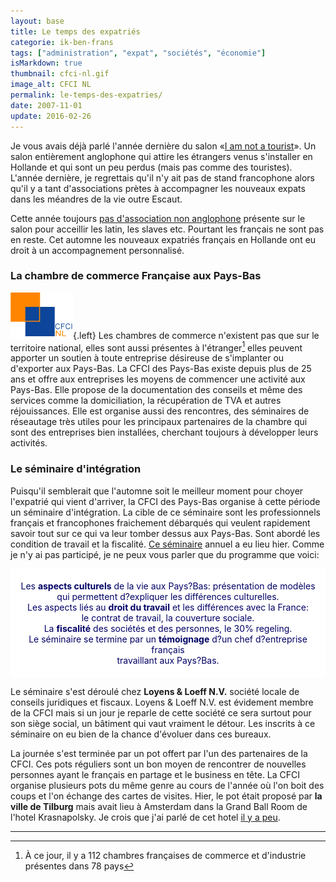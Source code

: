 ```yaml
---
layout: base
title: Le temps des expatriés
categorie: ik-ben-frans
tags: ["administration", "expat", "sociétés", "économie"]
isMarkdown: true
thumbnail: cfci-nl.gif
image_alt: CFCI NL
permalink: le-temps-des-expatries/
date: 2007-11-01
update: 2016-02-26
---
```


Je vous avais déjà parlé l'année dernière du salon «[I am not a tourist](/i-am-not-a-tourist)». Un salon entièrement anglophone qui attire les étrangers venus s'installer en Hollande et qui sont un peu perdus (mais pas comme des touristes). L'année dernière, je regrettais qu'il n'y ait pas de stand francophone alors qu'il y a tant d'associations prètes à accompagner les nouveaux expats dans les méandres de la vie outre Escaut.

Cette année toujours [pas d'association non anglophone](http://www.expatica.com/iamnotatourist/exhibitors_and_sponsors.html) présente sur le salon pour acceillir les latin, les slaves etc. Pourtant les français ne sont pas en reste. Cet automne les nouveaux expatriés français en Hollande ont eu droit à un accompagnement personnalisé.

<!--excerpt-->

### La chambre de commerce Française aux Pays-Bas
![CFCI NL](cfci-nl.gif){.left}
Les chambres de commerce n'existent pas que sur le territoire national, elles sont aussi présentes à l'étranger[^1] elles peuvent apporter un soutien à toute entreprise désireuse de s'implanter ou d'exporter aux Pays-Bas. La CFCI des Pays-Bas existe depuis plus de 25 ans et offre aux entreprises les moyens de commencer une activité aux Pays-Bas. Elle propose de la documentation des conseils et même des services comme la domiciliation, la récupération de TVA et autres réjouissances. Elle est organise aussi des rencontres, des séminaires de réseautage très utiles pour les principaux partenaires de la chambre qui sont des entreprises bien installées, cherchant toujours à développer leurs activités.


### Le séminaire d'intégration

Puisqu'il semblerait que l'automne soit le meilleur moment pour choyer l'expatrié qui vient d'arriver, la CFCI des Pays-Bas organise à cette période un séminaire d'intégration. La cible de ce séminaire sont les professionnels français et francophones fraichement débarqués qui veulent rapidement savoir tout sur ce qui va leur tomber dessus aux Pays-Bas. Sont abordé les condition de travail et la fiscalité. [Ce séminaire](http://www.cfci.nl/Page%20d'accueil/index.htm) annuel a eu lieu hier. Comme je n'y ai pas participé, je ne peux vous parler que du programme que voici:
<!-- HTML -->
<div style="boder:1px solid black; background-color:#FFFFFF; color:#000065; text-align:center; margin:auto; padding:5px;">

Les **aspects culturels** de la vie aux Pays?Bas: présentation de modèles   
qui permettent d?expliquer les différences culturelles.    
Les aspects liés au **droit du travail** et les différences avec la France:    
le contrat de travail, la couverture sociale.   
La **fiscalité** des sociétés et des personnes, le 30% regeling.   
Le séminaire se termine par un **témoignage** d?un chef d?entreprise français    
travaillant aux Pays?Bas.   

</div>
<!-- / HTML -->

Le séminaire s'est déroulé chez **Loyens & Loeff N.V.** société locale de conseils juridiques et fiscaux. Loyens & Loeff N.V. est évidement membre de la CFCI mais si un jour je reparle de cette société ce sera surtout pour son siège social, un bâtiment qui vaut vraiment le détour. Les inscrits à ce séminaire on eu bien de la chance d'évoluer dans ces bureaux. 

La journée s'est terminée par un pot offert par l'un des partenaires de la CFCI. Ces pots réguliers sont un bon moyen de rencontrer de nouvelles personnes ayant le français en partage et le business en tête. La CFCI organise plusieurs pots du même genre au cours de l'année où l'on boit des coups et l'on échange des cartes de visites. Hier, le pot était proposé par **la ville de Tilburg** mais avait lieu à Amsterdam dans la Grand Ball Room de l'hotel Krasnapolsky. Je crois que j'ai parlé de cet hotel [il y a peu](/c-etait-ripe-55-meeting).

---
[^1]: À ce jour, il y a 112 chambres françaises de commerce et d'industrie présentes dans 78 pays
